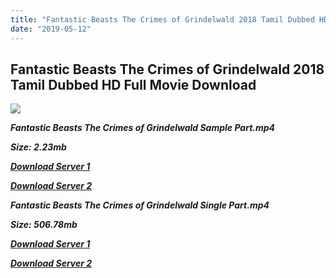 ```yaml
---
title: "Fantastic Beasts The Crimes of Grindelwald 2018 Tamil Dubbed HD Full Movie Download Fantastic Beasts The Crimes of Grindelwald Tamil Dubbed HD Movie Download"
date: "2019-05-12"
---
```


## Fantastic Beasts The Crimes of Grindelwald 2018 Tamil Dubbed HD Full Movie Download 

![](https://images.moviebuff.com/e19c7d60-a3cd-418e-a527-1bb4eff76fe9?w=1000)

**_Fantastic Beasts The Crimes of Grindelwald Sample Part.mp4_**

**_Size: 2.23mb_**

**_[Download Server 1](http://p1.wetransfer.vip/files/Tamil{3e481fa13b96e298813a968d76478a0dd6887383e8276579d75a86ec60557583}20Dubbed{3e481fa13b96e298813a968d76478a0dd6887383e8276579d75a86ec60557583}20Movies/Tamil{3e481fa13b96e298813a968d76478a0dd6887383e8276579d75a86ec60557583}202018{3e481fa13b96e298813a968d76478a0dd6887383e8276579d75a86ec60557583}20Dubbed{3e481fa13b96e298813a968d76478a0dd6887383e8276579d75a86ec60557583}20Movies/Fantastic{3e481fa13b96e298813a968d76478a0dd6887383e8276579d75a86ec60557583}20Beasts{3e481fa13b96e298813a968d76478a0dd6887383e8276579d75a86ec60557583}20The{3e481fa13b96e298813a968d76478a0dd6887383e8276579d75a86ec60557583}20Crimes{3e481fa13b96e298813a968d76478a0dd6887383e8276579d75a86ec60557583}20of{3e481fa13b96e298813a968d76478a0dd6887383e8276579d75a86ec60557583}20Grindelwald{3e481fa13b96e298813a968d76478a0dd6887383e8276579d75a86ec60557583}20(2018)/Fantastic{3e481fa13b96e298813a968d76478a0dd6887383e8276579d75a86ec60557583}20Beasts{3e481fa13b96e298813a968d76478a0dd6887383e8276579d75a86ec60557583}20The{3e481fa13b96e298813a968d76478a0dd6887383e8276579d75a86ec60557583}20Crimes{3e481fa13b96e298813a968d76478a0dd6887383e8276579d75a86ec60557583}20of{3e481fa13b96e298813a968d76478a0dd6887383e8276579d75a86ec60557583}20Grindelwald{3e481fa13b96e298813a968d76478a0dd6887383e8276579d75a86ec60557583}20(2018){3e481fa13b96e298813a968d76478a0dd6887383e8276579d75a86ec60557583}20Proper{3e481fa13b96e298813a968d76478a0dd6887383e8276579d75a86ec60557583}20HDRip/Fantastic{3e481fa13b96e298813a968d76478a0dd6887383e8276579d75a86ec60557583}20Beasts{3e481fa13b96e298813a968d76478a0dd6887383e8276579d75a86ec60557583}20The{3e481fa13b96e298813a968d76478a0dd6887383e8276579d75a86ec60557583}20Crimes{3e481fa13b96e298813a968d76478a0dd6887383e8276579d75a86ec60557583}20of{3e481fa13b96e298813a968d76478a0dd6887383e8276579d75a86ec60557583}20Grindelwald{3e481fa13b96e298813a968d76478a0dd6887383e8276579d75a86ec60557583}20(2018){3e481fa13b96e298813a968d76478a0dd6887383e8276579d75a86ec60557583}20Sample{3e481fa13b96e298813a968d76478a0dd6887383e8276579d75a86ec60557583}20(640x360).mp4)_**

**_[Download Server 2](http://p1.wetransfer.vip/files/Tamil{3e481fa13b96e298813a968d76478a0dd6887383e8276579d75a86ec60557583}20Dubbed{3e481fa13b96e298813a968d76478a0dd6887383e8276579d75a86ec60557583}20Movies/Tamil{3e481fa13b96e298813a968d76478a0dd6887383e8276579d75a86ec60557583}202018{3e481fa13b96e298813a968d76478a0dd6887383e8276579d75a86ec60557583}20Dubbed{3e481fa13b96e298813a968d76478a0dd6887383e8276579d75a86ec60557583}20Movies/Fantastic{3e481fa13b96e298813a968d76478a0dd6887383e8276579d75a86ec60557583}20Beasts{3e481fa13b96e298813a968d76478a0dd6887383e8276579d75a86ec60557583}20The{3e481fa13b96e298813a968d76478a0dd6887383e8276579d75a86ec60557583}20Crimes{3e481fa13b96e298813a968d76478a0dd6887383e8276579d75a86ec60557583}20of{3e481fa13b96e298813a968d76478a0dd6887383e8276579d75a86ec60557583}20Grindelwald{3e481fa13b96e298813a968d76478a0dd6887383e8276579d75a86ec60557583}20(2018)/Fantastic{3e481fa13b96e298813a968d76478a0dd6887383e8276579d75a86ec60557583}20Beasts{3e481fa13b96e298813a968d76478a0dd6887383e8276579d75a86ec60557583}20The{3e481fa13b96e298813a968d76478a0dd6887383e8276579d75a86ec60557583}20Crimes{3e481fa13b96e298813a968d76478a0dd6887383e8276579d75a86ec60557583}20of{3e481fa13b96e298813a968d76478a0dd6887383e8276579d75a86ec60557583}20Grindelwald{3e481fa13b96e298813a968d76478a0dd6887383e8276579d75a86ec60557583}20(2018){3e481fa13b96e298813a968d76478a0dd6887383e8276579d75a86ec60557583}20Proper{3e481fa13b96e298813a968d76478a0dd6887383e8276579d75a86ec60557583}20HDRip/Fantastic{3e481fa13b96e298813a968d76478a0dd6887383e8276579d75a86ec60557583}20Beasts{3e481fa13b96e298813a968d76478a0dd6887383e8276579d75a86ec60557583}20The{3e481fa13b96e298813a968d76478a0dd6887383e8276579d75a86ec60557583}20Crimes{3e481fa13b96e298813a968d76478a0dd6887383e8276579d75a86ec60557583}20of{3e481fa13b96e298813a968d76478a0dd6887383e8276579d75a86ec60557583}20Grindelwald{3e481fa13b96e298813a968d76478a0dd6887383e8276579d75a86ec60557583}20(2018){3e481fa13b96e298813a968d76478a0dd6887383e8276579d75a86ec60557583}20Sample{3e481fa13b96e298813a968d76478a0dd6887383e8276579d75a86ec60557583}20(640x360).mp4)_**

**_Fantastic Beasts The Crimes of Grindelwald Single Part.mp4_**

**_Size: 506.78mb_**

**_[Download Server 1](http://p1.wetransfer.vip/files/Tamil{3e481fa13b96e298813a968d76478a0dd6887383e8276579d75a86ec60557583}20Dubbed{3e481fa13b96e298813a968d76478a0dd6887383e8276579d75a86ec60557583}20Movies/Tamil{3e481fa13b96e298813a968d76478a0dd6887383e8276579d75a86ec60557583}202018{3e481fa13b96e298813a968d76478a0dd6887383e8276579d75a86ec60557583}20Dubbed{3e481fa13b96e298813a968d76478a0dd6887383e8276579d75a86ec60557583}20Movies/Fantastic{3e481fa13b96e298813a968d76478a0dd6887383e8276579d75a86ec60557583}20Beasts{3e481fa13b96e298813a968d76478a0dd6887383e8276579d75a86ec60557583}20The{3e481fa13b96e298813a968d76478a0dd6887383e8276579d75a86ec60557583}20Crimes{3e481fa13b96e298813a968d76478a0dd6887383e8276579d75a86ec60557583}20of{3e481fa13b96e298813a968d76478a0dd6887383e8276579d75a86ec60557583}20Grindelwald{3e481fa13b96e298813a968d76478a0dd6887383e8276579d75a86ec60557583}20(2018)/Fantastic{3e481fa13b96e298813a968d76478a0dd6887383e8276579d75a86ec60557583}20Beasts{3e481fa13b96e298813a968d76478a0dd6887383e8276579d75a86ec60557583}20The{3e481fa13b96e298813a968d76478a0dd6887383e8276579d75a86ec60557583}20Crimes{3e481fa13b96e298813a968d76478a0dd6887383e8276579d75a86ec60557583}20of{3e481fa13b96e298813a968d76478a0dd6887383e8276579d75a86ec60557583}20Grindelwald{3e481fa13b96e298813a968d76478a0dd6887383e8276579d75a86ec60557583}20(2018){3e481fa13b96e298813a968d76478a0dd6887383e8276579d75a86ec60557583}20Proper{3e481fa13b96e298813a968d76478a0dd6887383e8276579d75a86ec60557583}20HDRip/Fantastic{3e481fa13b96e298813a968d76478a0dd6887383e8276579d75a86ec60557583}20Beasts{3e481fa13b96e298813a968d76478a0dd6887383e8276579d75a86ec60557583}20The{3e481fa13b96e298813a968d76478a0dd6887383e8276579d75a86ec60557583}20Crimes{3e481fa13b96e298813a968d76478a0dd6887383e8276579d75a86ec60557583}20of{3e481fa13b96e298813a968d76478a0dd6887383e8276579d75a86ec60557583}20Grindelwald{3e481fa13b96e298813a968d76478a0dd6887383e8276579d75a86ec60557583}20(2018){3e481fa13b96e298813a968d76478a0dd6887383e8276579d75a86ec60557583}20Single{3e481fa13b96e298813a968d76478a0dd6887383e8276579d75a86ec60557583}20Part{3e481fa13b96e298813a968d76478a0dd6887383e8276579d75a86ec60557583}20(640x360).mp4)_**

**_[Download Server 2](http://p1.wetransfer.vip/files/Tamil{3e481fa13b96e298813a968d76478a0dd6887383e8276579d75a86ec60557583}20Dubbed{3e481fa13b96e298813a968d76478a0dd6887383e8276579d75a86ec60557583}20Movies/Tamil{3e481fa13b96e298813a968d76478a0dd6887383e8276579d75a86ec60557583}202018{3e481fa13b96e298813a968d76478a0dd6887383e8276579d75a86ec60557583}20Dubbed{3e481fa13b96e298813a968d76478a0dd6887383e8276579d75a86ec60557583}20Movies/Fantastic{3e481fa13b96e298813a968d76478a0dd6887383e8276579d75a86ec60557583}20Beasts{3e481fa13b96e298813a968d76478a0dd6887383e8276579d75a86ec60557583}20The{3e481fa13b96e298813a968d76478a0dd6887383e8276579d75a86ec60557583}20Crimes{3e481fa13b96e298813a968d76478a0dd6887383e8276579d75a86ec60557583}20of{3e481fa13b96e298813a968d76478a0dd6887383e8276579d75a86ec60557583}20Grindelwald{3e481fa13b96e298813a968d76478a0dd6887383e8276579d75a86ec60557583}20(2018)/Fantastic{3e481fa13b96e298813a968d76478a0dd6887383e8276579d75a86ec60557583}20Beasts{3e481fa13b96e298813a968d76478a0dd6887383e8276579d75a86ec60557583}20The{3e481fa13b96e298813a968d76478a0dd6887383e8276579d75a86ec60557583}20Crimes{3e481fa13b96e298813a968d76478a0dd6887383e8276579d75a86ec60557583}20of{3e481fa13b96e298813a968d76478a0dd6887383e8276579d75a86ec60557583}20Grindelwald{3e481fa13b96e298813a968d76478a0dd6887383e8276579d75a86ec60557583}20(2018){3e481fa13b96e298813a968d76478a0dd6887383e8276579d75a86ec60557583}20Proper{3e481fa13b96e298813a968d76478a0dd6887383e8276579d75a86ec60557583}20HDRip/Fantastic{3e481fa13b96e298813a968d76478a0dd6887383e8276579d75a86ec60557583}20Beasts{3e481fa13b96e298813a968d76478a0dd6887383e8276579d75a86ec60557583}20The{3e481fa13b96e298813a968d76478a0dd6887383e8276579d75a86ec60557583}20Crimes{3e481fa13b96e298813a968d76478a0dd6887383e8276579d75a86ec60557583}20of{3e481fa13b96e298813a968d76478a0dd6887383e8276579d75a86ec60557583}20Grindelwald{3e481fa13b96e298813a968d76478a0dd6887383e8276579d75a86ec60557583}20(2018){3e481fa13b96e298813a968d76478a0dd6887383e8276579d75a86ec60557583}20Single{3e481fa13b96e298813a968d76478a0dd6887383e8276579d75a86ec60557583}20Part{3e481fa13b96e298813a968d76478a0dd6887383e8276579d75a86ec60557583}20(640x360).mp4)_**
